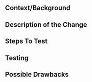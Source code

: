 <!--

*------- PR Requirements -------*

* Fill out the template below. Any pull request that does not include enough information to be reviewed in a timely manner may be closed at the maintainers' discretion.
* The pull request must have a Clubhouse ticket attached. We're trying to make sure all changes are requested and tracked, so make sure there is a ticket!
* The pull request must update the test suite to exercise the updated functionality. 
* After you create the pull request, all status checks must pass before a maintainer reviews your contribution.

*------------------------------*

-->

## Context/Background

<!--

Include any context not present in the ticket. If your change touches many areas of the code, include an overview of those areas.

-->

## Description of the Change

<!--

We must be able to understand the design of your change from this description. If we can't get a good idea of what the code will be doing from the description here, the pull request may be closed at the maintainers' discretion. Keep in mind that the maintainer reviewing this PR may not be familiar with or have worked with the code here recently, so please walk us through the concepts.

It is often helpful to show a before/after screenshot or gif/video; Markdown tables can help make those readable, like so:
| Before                               | After                                |
| :----------------------------------- | :----------------------------------- |
| ![](http://before.image.link)        | ![](http://url.for.after.image)      |
| ![](https://i.imgur.com/XFqHtXE.jpg) | ![](https://i.imgur.com/XFqHtXE.jpg) |

<details open>
  <summary>collapsable sections</summary>
  You can also create collapsable sections for greater detail. These can include Markdown.
</details>

-->

## Steps To Test

<!--

What process did you follow to verify that your change has the desired effects?

- How did you verify that all new functionality works as expected?
- How did you verify that all changed functionality works as expected?
- How did you verify that the change has not introduced any regressions?

Describe the actions you performed (including buttons you clicked, text you typed, commands you ran, etc.), and describe the results you observed.

This lets reviewers check that you've considered all the cases your code could touch.

-->

## Testing

<!--

What automated tests do we have around this change?

- If it is new code, are all parts tested?
- If changing existing code, did you have to update any tests?
- If changing existing code, did you add tests to cover the change?

Also, if you are touching old code, did you add additional tests, cause additional tests makes everyone happy!

Remember, types of tests you can have:

- unit tests
- integrations tests
- end to end tests

-->

## Possible Drawbacks

<!-- What are the possible side-effects or negative impacts of the code change? -->

<!--
Notes:

Try to keep your PR under 500 LOC. If your change is large, group it into PRs based on logical areas (adding a component, adding an API endpoint, etc).

-->
